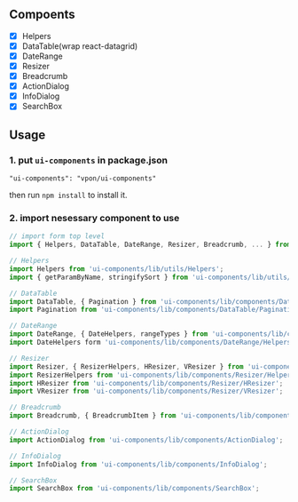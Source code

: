 ## Compoents

  - [x] Helpers
  - [x] DataTable(wrap react-datagrid)
  - [x] DateRange
  - [x] Resizer
  - [x] Breadcrumb
  - [x] ActionDialog
  - [x] InfoDialog
  - [x] SearchBox

## Usage

### 1. put `ui-components` in package.json

    "ui-components": "vpon/ui-components"

  then run `npm install` to install it.

### 2. import nesessary component to use

```javascript
// import form top level
import { Helpers, DataTable, DateRange, Resizer, Breadcrumb, ... } from 'ui-compoents';

// Helpers
import Helpers from 'ui-components/lib/utils/Helpers';
import { getParamByName, stringifySort } from 'ui-components/lib/utils/Helpers';

// DataTable
import DataTable, { Pagination } from 'ui-components/lib/components/DataTable';
import Pagination from 'ui-components/lib/components/DataTable/Pagination';

// DateRange
import DateRange, { DateHelpers, rangeTypes } from 'ui-components/lib/components/DateRange';
import DateHelpers form 'ui-components/lib/components/DateRange/Helpers';

// Resizer
import Resizer, { ResizerHelpers, HResizer, VResizer } from 'ui-components/lib/components/Resizer';
import ResizerHelpers from 'ui-components/lib/components/Resizer/Helpers';
import HResizer from 'ui-components/lib/components/Resizer/HResizer';
import VResizer from 'ui-components/lib/components/Resizer/VResizer';

// Breadcrumb
import Breadcrumb, { BreadcrumbItem } from 'ui-components/lib/components/Breadcrumb';

// ActionDialog
import ActionDialog from 'ui-components/lib/components/ActionDialog';

// InfoDialog
import InfoDialog from 'ui-components/lib/components/InfoDialog';

// SearchBox
import SearchBox from 'ui-components/lib/components/SearchBox';
```
